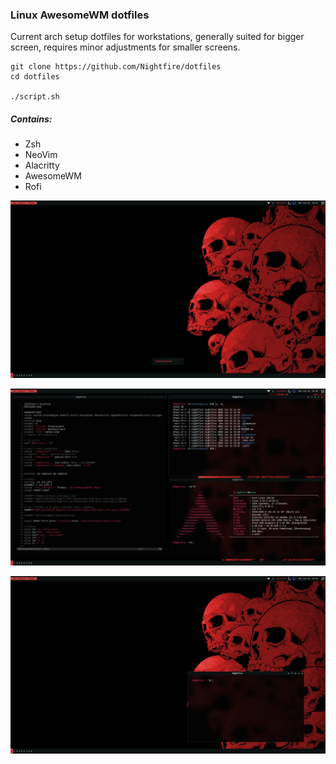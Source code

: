 ### Linux AwesomeWM dotfiles

Current arch setup dotfiles for workstations, generally suited for bigger screen, requires minor adjustments for smaller screens. 

```
git clone https://github.com/Nightfire/dotfiles
cd dotfiles

./script.sh
```

##### Contains:
- Zsh
- NeoVim
- Alacritty
- AwesomeWM
- Rofi

![Screenshot of home](https://github.com/Nightfire390/dotfiles/blob/master/screenshots/home.jpg "Screenshot of the setup")


![Screenshot of tiling](https://github.com/Nightfire390/dotfiles/blob/master/screenshots/tiling.jpg "Screenshot of the setup")


![Screenshot of floating](https://github.com/Nightfire390/dotfiles/blob/master/screenshots/floating.jpg "Screenshot of the setup")
